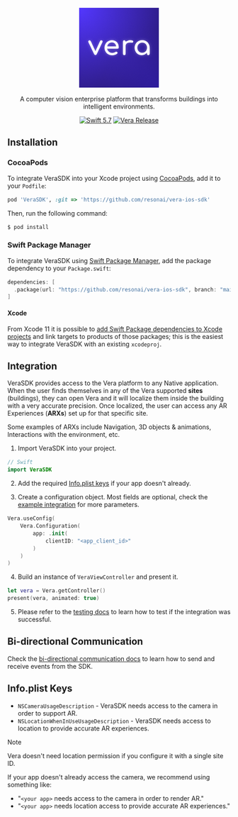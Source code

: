 <p align="center">
    <img alt="Vera: A computer vision enterprise platform that transforms buildings into intelligent environments" src="./Vera.png">
</p>
<p align="center">
A computer vision enterprise platform that transforms buildings into intelligent environments.
</p>

<p align="center">
    <a href="https://developer.apple.com/swift/"><img alt="Swift 5.7" src="https://img.shields.io/badge/swift-5.7-orange.svg?style=flat"></a>
    <a href="https://github.com/resonai/vera-ios-sdk/releases"><img alt="Vera Release" src="https://img.shields.io/github/v/release/resonai/vera-ios-sdk"></a>
</p>

## Installation

### CocoaPods

To integrate VeraSDK into your Xcode project using [CocoaPods](cp), add it to your `Podfile`:

```ruby
pod 'VeraSDK', :git => 'https://github.com/resonai/vera-ios-sdk'
```

Then, run the following command:

```bash
$ pod install
```

### Swift Package Manager

To integrate VeraSDK using [Swift Package Manager](spm), add the package dependency to your `Package.swift`:

```swift
dependencies: [
  .package(url: "https://github.com/resonai/vera-ios-sdk", branch: "main")
]
```

#### Xcode

From Xcode 11 it is possible to [add Swift Package dependencies to Xcode
projects][xcode-spm] and link targets to products of those packages; this is the
easiest way to integrate VeraSDK with an existing `xcodeproj`.

## Integration

VeraSDK provides access to the Vera platform to any Native application. When the user finds themselves in any of the Vera supported **sites** (buildings), they can open Vera and it will localize them inside the building with a very accurate precision. Once localized, the user can access any AR Experiences (**ARXs**) set up for that specific site. 

Some examples of ARXs include Navigation, 3D objects & animations, Interactions with the environment, etc.

1. Import VeraSDK into your project.

```swift
// Swift
import VeraSDK
```

2. Add the required [Info.plist keys](#infoplist-keys) if your app doesn't already.

3. Create a configuration object. Most fields are optional, check the [example integration](https://github.com/resonai/vera-ios-sdk/blob/main/Examples/VeraSDKExample-CP/VeraSDKExample-CP/ViewController.swift) for more parameters.

```swift
Vera.useConfig(
    Vera.Configuration(
        app: .init(
            clientID: "<app_client_id>"
        )
    )
)
```

4. Build an instance of `VeraViewController` and present it.

```swift
let vera = Vera.getController()
present(vera, animated: true)
```

5. Please refer to the [testing docs](./docs/testing.md) to learn how to test if the integration was successful.

## Bi-directional Communication

Check the [bi-directional communication docs](./docs/bidirectional-communication.md) to learn how to send and receive events from the SDK.

## Info.plist Keys

* `NSCameraUsageDescription` - VeraSDK needs access to the camera in order to support AR.
* `NSLocationWhenInUseUsageDescription` - VeraSDK needs access to location to provide accurate AR experiences.

> [!NOTE]  
> Vera doesn't need location permission if you configure it with a single site ID.

If your app doesn't already access the camera, we recommend using something like:

* "`<your app>` needs access to the camera in order to render AR."
* "`<your app>` needs location access to provide accurate AR experiences."


[cp]: https://cocoapods.org
[spm]: https://github.com/apple/swift-package-manager
[xcode-spm]: https://help.apple.com/xcode/mac/current/#/devb83d64851
